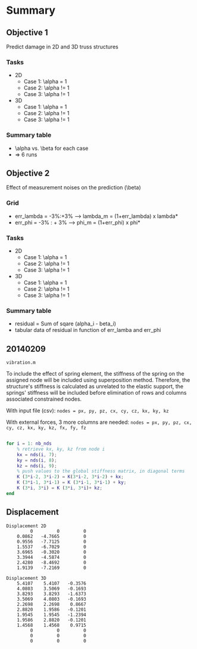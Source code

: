 Summary
=======================

## Objective 1

Predict damage in 2D and 3D truss structures

### Tasks
* 2D
  * Case 1: \alpha = 1
  * Case 2: \alpha != 1
  * Case 3: \alpha != 1
* 3D
  * Case 1: \alpha = 1
  * Case 2: \alpha != 1
  * Case 3: \alpha != 1

### Summary table
* \alpha vs. \beta for each case
* => 6 runs


## Objective 2

Effect of measurement noises on the prediction (\beta)
### Grid
* err_lambda = -3%:+3% --> lambda_m = (1+err_lambda) x lambda*
* err_phi = -3% : + 3% --> phi_m = (1+err_phi) x phi*

### Tasks
* 2D
  * Case 1: \alpha = 1
  * Case 2: \alpha != 1
  * Case 3: \alpha != 1
* 3D
  * Case 1: \alpha = 1
  * Case 2: \alpha != 1
  * Case 3: \alpha != 1

### Summary table
* residual = Sum of sqare (alpha_i - beta_i)
* tabular data of residual in function of err_lamba and err_phi

## 20140209

`vibration.m`

To include the effect of spring element, the stiffness of the spring on the assigned node will be included using superposition method. Therefore, the structure's stiffness is calculated as unrelated to the elastic support, the springs' stiffness will be included before elimination of rows and columns associated constrained nodes.

With input file (csv):  ` nodes = px, py, pz, cx, cy, cz, kx, ky, kz `

With external forces, 3 more columns are needed: ` nodes = px, py, pz, cx, cy, cz, kx, ky, kz, fx, fy, fz `

``` matlab

for i = 1: nb_nds
    % retrieve kx, ky, kz from node i
    kx = nds(i, 7);
    ky = nds(i, 8);
    kz = nds(i, 9);
    % push values to the global stiffness matrix, in diagonal terms
    K (3*i-2, 3*i-2) = K(3*i-2, 3*i-2) + kx;
    K (3*i-1, 3*i-1) = K (3*i-1, 3*i-1) + ky;
    K (3*i, 3*i) = K (3*i, 3*i)+ kz;
end
```

## Displacement 

```
Displacement 2D
         0         0         0
    0.0862   -4.7665         0
    0.9556   -7.7125         0
    1.5537   -6.7029         0
    3.6965   -0.3020         0
    3.3944   -4.5874         0
    2.4280   -8.4692         0
    1.9139   -7.2169         0
```

```
Displacement 3D
    5.4107    5.4107   -0.3576
    4.0803    3.5069   -0.1693
    3.8293    3.8293   -1.6373
    3.5069    4.0803   -0.1693
    2.2698    2.2698    0.8667
    2.8820    1.9586   -0.1201
    1.9545    1.9545   -1.2394
    1.9586    2.8820   -0.1201
    1.4568    1.4568    0.9715
         0         0         0
         0         0         0
         0         0         0
```
